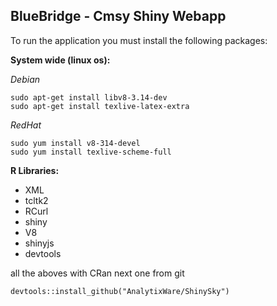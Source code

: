 ## BlueBridge - Cmsy Shiny Webapp

To run the application you must install the following packages:

**System wide (linux os):**

*Debian* 
```
sudo apt-get install libv8-3.14-dev
sudo apt-get install texlive-latex-extra
```
*RedHat*
```
sudo yum install v8-314-devel
sudo yum install texlive-scheme-full
```

**R Libraries:**

- XML
- tcltk2
- RCurl
- shiny
- V8
- shinyjs
- devtools

all the aboves with CRan
next one from git
```
devtools::install_github("AnalytixWare/ShinySky")
```
